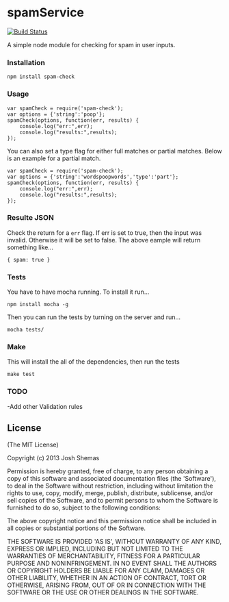 spamService
==============
[![Build Status](https://travis-ci.org/jshemas/spamService.png?branch=master)](https://travis-ci.org/jshemas/spamService)

A simple node module for checking for spam in user inputs.

### Installation
```
npm install spam-check
```

### Usage
```
var spamCheck = require('spam-check');
var options = {'string':'poop'};
spamCheck(options, function(err, results) {
	console.log("err:",err);
	console.log("results:",results);
});
```
You can also set a type flag for either full matches or partial matches. Below is an example for a partial match.
```
var spamCheck = require('spam-check');
var options = {'string':'wordspoopwords','type':'part'};
spamCheck(options, function(err, results) {
	console.log("err:",err);
	console.log("results:",results);
});
```

### Resulte JSON
Check the return for a ```err``` flag. If err is set to true, then the input was invalid. Otherwise it will be set to false. The above eample will return something like...
```
{ spam: true }
```

### Tests
You have to have mocha running. To install it run...
```
npm install mocha -g
```
Then you can run the tests by turning on the server and run...
```
mocha tests/
```

### Make
This will install the all of the dependencies, then run the tests
```
make test
```

### TODO
-Add other Validation rules

## License

(The MIT License)

Copyright (c) 2013 Josh Shemas

Permission is hereby granted, free of charge, to any person obtaining
a copy of this software and associated documentation files (the
'Software'), to deal in the Software without restriction, including
without limitation the rights to use, copy, modify, merge, publish,
distribute, sublicense, and/or sell copies of the Software, and to
permit persons to whom the Software is furnished to do so, subject to
the following conditions:

The above copyright notice and this permission notice shall be
included in all copies or substantial portions of the Software.

THE SOFTWARE IS PROVIDED 'AS IS', WITHOUT WARRANTY OF ANY KIND,
EXPRESS OR IMPLIED, INCLUDING BUT NOT LIMITED TO THE WARRANTIES OF
MERCHANTABILITY, FITNESS FOR A PARTICULAR PURPOSE AND NONINFRINGEMENT.
IN NO EVENT SHALL THE AUTHORS OR COPYRIGHT HOLDERS BE LIABLE FOR ANY
CLAIM, DAMAGES OR OTHER LIABILITY, WHETHER IN AN ACTION OF CONTRACT,
TORT OR OTHERWISE, ARISING FROM, OUT OF OR IN CONNECTION WITH THE
SOFTWARE OR THE USE OR OTHER DEALINGS IN THE SOFTWARE.
